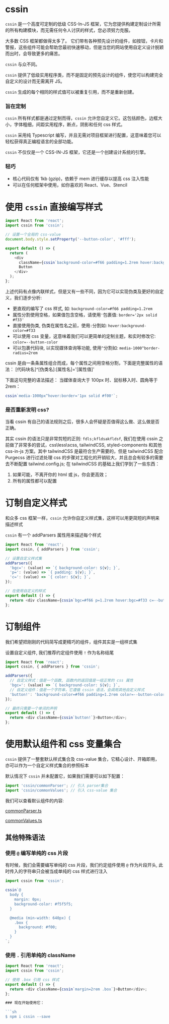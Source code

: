 # cssin

`cssin` 是一个高度可定制的低级 CSS-In-JS 框架，它为您提供构建定制设计所需的所有构建模块，而无需任何令人讨厌的样式，您必须努力克服。

大多数 CSS 框架都做得太多了。
它们带有各种预先设计的组件，如按钮，卡片和警报，这些组件可能会帮助您最初快速移动，但是当您的网站使用自定义设计脱颖而出时，会导致更多的痛苦。

`cssin` 与众不同。

`cssin` 提供了低级实用程序类，而不是固定的预先设计的组件，使您可以构建完全自定义的设计而无需离开 JS。

`cssin` 生成的每个相同的样式值可以被重复引用，而不是重新创建。

### 旨在定制

`cssin` 所有样式都是通过定制而得，`cssin` 允许您自定义它。这包括颜色，边框大小，字体粗细，间距实用程序，断点，阴影和任何 css 样式。

`cssin` 采用纯 Typescript 编写，并且无需对项目框架进行配置，这意味着您可以轻松获得真正编程语言的全部功能。

`cssin` 不仅仅是一个 CSS-IN-JS 框架，它还是一个创建设计系统的引擎。

### 轻巧

- 核心代码仅有 1kb (gzip)，依赖于 mem 进行缓存以提高 css 注入性能
- 可以在任何框架中使用，如你喜欢的 React、Vue、Stencil

# 使用 `cssin` 直接编写样式

```js
import React from 'react';
import cssin from 'cssin';

// 设置一个全局的 css-value
document.body.style.setProperty('--button-color', '#fff');

export default () => {
  return (
    <div
      className={cssin`background-color=#f66 padding=1.2rem hover:background-color=#f33 color=--button-color border=2px_solid_#f33 border='2px solid #f33' media-1000^border-radius=2rem`}>
      Button
    </div>
  );
};
```

上述代码有点像内联样式，但是又有一些不同，因为它可以实现伪类及更好的自定义，我们逐步分析:

- 更直观的编写了 css 样式, 如: `background-color=#f66 padding=1.2rem`
- 属性分割使用空格，如果值包含空格，请使用`'`包裹值: `border='2px solid #f33'`
- 直接使用伪类, 伪类在属性名之前，使用`:`分割如: `hover:background-color=#f33`
- 可以使用 css 变量，这意味着我们可以更简单的定制主题，和实时修改它: `color=--button-color`
- 可以包裹代码块, 以实现媒体查询等功能, 使用`^`分割如: `media-1000^border-radius=2rem`

cssin 是由一条条属性组合而成，每个属性之间用空格分割，下面是完整属性的语法：
[代码块名]^[伪类名]:[属性名]='[属性值]'

下面这句完整的语法描述： 当媒体查询大于 100px 时、鼠标移入时、圆角等于 2rem：

```js
cssin`media-1000px^hover:border='1px solid #f00'`;
```

### 是否重新发明 css?

当看 cssin 有自己的语法规则之后，很多人会怀疑是否值得这么做、这么做是否正确。

其实 cssin 的语法只是非常剪短的正则: `fdls;kfldsakfldsf`, 我们在使用 cssin 之前做了非常多的尝试，css\less\scss, tailwindCSS, styled-components 和其他 css-in-js 方案。其中 tailwindCSS 是最符合生产需要的，但是 tailwindCSS 配合 Purgecss 进行过滤处理 css 的步骤对工程化的开销较大，并且总会有较多的需要去不断配置 tailwind.config.js; 在 tailwindCSS 的基础上我们学到了一些东西：

1. 如果可能，不离开你的 html 或 js，你会更高效；
2. 所有的属性都可以配置

# 订制自定义样式

和众多 css 框架一样，`cssin` 允许你自定义样式集，这样可以用更简短的声明来描述样式

`cssin` 有一个 addParsers 属性用来描述每个样式

```js
import React from 'react';
import cssin, { addParsers } from 'cssin';

// 设置自定义样式集
addParsers({
  'bgc=': (value) => `{ background-color: ${v}; }`,
  'p=': (value) => `{ padding: ${v}; }`,
  'c=': (value) => `{ color: ${v}; }`,
});

// 在使用自定义的样式
export default () => {
  return <div className={cssin`bgc=#f66 p=1.2rem hover:bgc=#f33 c=--button-color`}>Button</div>;
};
```

# 订制组件

我们希望把刚刚的代码简写成更精巧的组件，组件其实是一组样式集

设置自定义组件, 我们推荐约定组件使用 `!` 作为名称结尾

```js
import React from 'react';
import cssin, { addParsers } from 'cssin';

addParsers({
  // 自定义样式：值是一个函数, 函数内的返回值是一组正常的 css 属性
  'bgc=': (value) => `{ background-color: ${v}; }`,
  // 自定义组件：值是一个字符串，它遵循 cssin 语法，会调用其他自定义样式
  'button!': 'background-color=#f66 padding=1.2rem color=--button-color',
});

// 最终只需要一个单词的声明
export default () => {
  return <div className={cssin`button!`}>Button</div>;
};
```

# 使用默认组件和 css 变量集合

`cssin` 提供了一整套默认样式集合及 css-value 集合，它精心设计、开箱即用，亦可以作为一个自定义样式集合的参照标本

默认情况下 `cssin` 并未配置它，如果我们需要可以如下配置：

```js
import 'cssin/commonParser'; // 引入 parser集合
import 'cssin/commonValues'; // 引入 css-value 集合
```

我们可以查看默认组件的内容:

[commonParser.ts](https://github.com/ymzuiku/cssin/blob/master/lib/commonParser.ts)

[commonValues.ts](https://github.com/ymzuiku/cssin/blob/master/lib/commonValues.ts)

## 其他特殊语法

### 使用 `@` 编写单纯的 css 片段

有时候，我们会需要编写单纯的 css 片段，我们约定组件使用 `@` 作为片段开头, 此时传入的字符串只会被当成单纯的 css 样式进行注入

```js
import cssin from 'cssin';

cssin`@
  body {
    margin: 0px;
    background-color: #f5f5f5;
  }

  @media (min-width: 640px) {
    .box {
      background: #f00;
    }
  }
`;
```

### 使用 `.` 引用单纯的 className

````js
import React from 'react';
import cssin from 'cssin';

// 使用 .box 引用 css 样式
export default () => {
  return <div className={cssin`margin=2rem .box`}>Button</div>;
};

### 现在开始使用它：

```sh
$ npm i cssin --save
````
